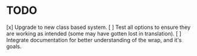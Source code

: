 # TODO

[x] Upgrade to new class based system.
[ ] Test all options to ensure they are working as intended (some may have gotten lost in translation).
[ ] Integrate documentation for better understanding of the wrap, and it's goals.
